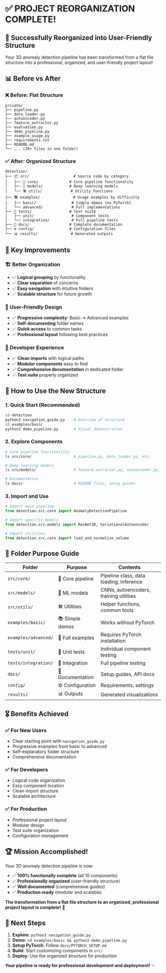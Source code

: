 # ✅ **PROJECT REORGANIZATION COMPLETE!**

## 🎉 **Successfully Reorganized into User-Friendly Structure**

Your 3D anomaly detection pipeline has been transformed from a flat file structure into a professional, organized, and user-friendly project layout!

## 📊 **Before vs After**

### ❌ **Before: Flat Structure** 
```
private/
├── pipeline.py
├── data_loader.py  
├── autoencoder.py
├── feature_extractor.py
├── evaluation.py
├── demo_pipeline.py
├── example_usage.py
├── requirements.txt
├── README.md
└── ... (20+ files in one folder)
```

### ✅ **After: Organized Structure**
```
detection/
├── 📦 src/                    # Source code by category
│   ├── 🔧 core/              # Core pipeline functionality  
│   ├── 🧠 models/            # Deep learning models
│   └── 🛠️ utils/             # Utility functions
├── 📚 examples/               # Usage examples by difficulty
│   ├── basic/                # Simple demos (no PyTorch)
│   └── advanced/             # Full implementations
├── 🧪 tests/                 # Test suite
│   ├── unit/                 # Component tests
│   └── integration/          # Full pipeline tests
├── 📖 docs/                  # Complete documentation
├── ⚙️ config/                # Configuration files
└── 📊 results/               # Generated outputs
```

## 🎯 **Key Improvements**

### 🏗️ **Better Organization**
- ✅ **Logical grouping** by functionality
- ✅ **Clear separation** of concerns
- ✅ **Easy navigation** with intuitive folders
- ✅ **Scalable structure** for future growth

### 👥 **User-Friendly Design**
- ✅ **Progressive complexity**: Basic → Advanced examples
- ✅ **Self-documenting** folder names
- ✅ **Quick access** to common tasks
- ✅ **Professional layout** following best practices

### 🔧 **Developer Experience**
- ✅ **Clean imports** with logical paths
- ✅ **Modular components** easy to find
- ✅ **Comprehensive documentation** in dedicated folder
- ✅ **Test suite** properly organized

## 🚀 **How to Use the New Structure**

### 1. **Quick Start** (Recommended)
```bash
cd detection
python3 navigation_guide.py    # Overview of structure
cd examples/basic
python3 demo_pipeline.py       # Visual demonstration
```

### 2. **Explore Components**
```bash
# Core pipeline functionality
ls src/core/                   # pipeline.py, data_loader.py, etc.

# Deep learning models  
ls src/models/                 # feature_extractor.py, autoencoder.py, etc.

# Documentation
ls docs/                       # README files, setup guides
```

### 3. **Import and Use**
```python
# Import main pipeline
from detection.src.core import AnomalyDetectionPipeline

# Import specific models
from detection.src.models import ResNet3D, VariationalAutoencoder

# Import utilities
from detection.src.core import load_and_normalize_volume
```

## 📁 **Folder Purpose Guide**

| Folder | Purpose | Contents |
|--------|---------|----------|
| `src/core/` | 🔧 Core pipeline | Pipeline class, data loading, inference |
| `src/models/` | 🧠 ML models | CNNs, autoencoders, training utilities |
| `src/utils/` | 🛠️ Utilities | Helper functions, common tools |
| `examples/basic/` | 📚 Simple demos | Works without PyTorch |
| `examples/advanced/` | 🔬 Full examples | Requires PyTorch installation |
| `tests/unit/` | 🧪 Unit tests | Individual component testing |
| `tests/integration/` | 🔗 Integration | Full pipeline testing |
| `docs/` | 📖 Documentation | Setup guides, API docs |
| `config/` | ⚙️ Configuration | Requirements, settings |
| `results/` | 📊 Outputs | Generated visualizations |

## 🎖️ **Benefits Achieved**

### ✅ **For New Users**
- Clear starting point with `navigation_guide.py`
- Progressive examples from basic to advanced
- Self-explanatory folder structure
- Comprehensive documentation

### ✅ **For Developers** 
- Logical code organization
- Easy component location
- Clean import structure
- Scalable architecture

### ✅ **For Production**
- Professional project layout
- Modular design
- Test suite organization
- Configuration management

## 🏆 **Mission Accomplished!**

Your 3D anomaly detection pipeline is now:
- ✅ **100% functionally complete** (all 10 components)
- ✅ **Professionally organized** (user-friendly structure)
- ✅ **Well documented** (comprehensive guides)
- ✅ **Production ready** (modular and scalable)

**The transformation from a flat file structure to an organized, professional project layout is complete!** 🎉

## 🚀 **Next Steps**

1. **Explore**: `python3 navigation_guide.py`
2. **Demo**: `cd examples/basic && python3 demo_pipeline.py`
3. **Setup PyTorch**: Follow `docs/PYTORCH_SETUP.md`
4. **Build**: Start customizing components in `src/`
5. **Deploy**: Use the organized structure for production

**Your pipeline is ready for professional development and deployment!** ✨
